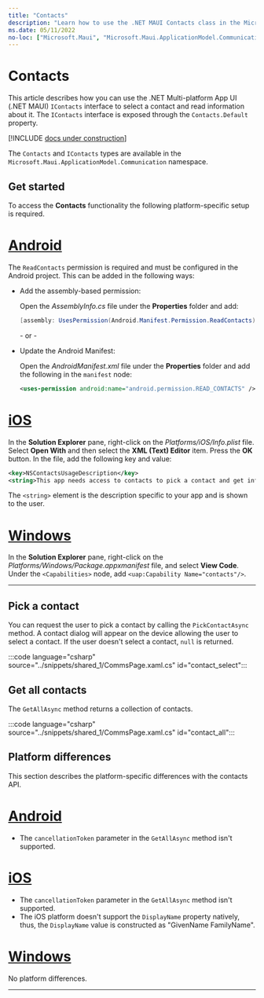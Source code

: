 ```yaml
---
title: "Contacts"
description: "Learn how to use the .NET MAUI Contacts class in the Microsoft.Maui.ApplicationModel.Communication namespace, which lets a pick a contact and retrieve information about it."
ms.date: 05/11/2022
no-loc: ["Microsoft.Maui", "Microsoft.Maui.ApplicationModel.Communication"]
---
```


# Contacts

This article describes how you can use the .NET Multi-platform App UI (.NET MAUI) `IContacts` interface to select a contact and read information about it.
The `IContacts` interface is exposed through the `Contacts.Default` property.

[!INCLUDE [docs under construction](~/includes/preview-note.md)]

The `Contacts` and `IContacts` types are available in the `Microsoft.Maui.ApplicationModel.Communication` namespace.

## Get started

To access the **Contacts** functionality the following platform-specific setup is required.

<!-- markdownlint-disable MD025 -->
# [Android](#tab/android)

The `ReadContacts` permission is required and must be configured in the Android project. This can be added in the following ways:

- Add the assembly-based permission:

  Open the _AssemblyInfo.cs_ file under the **Properties** folder and add:

  ```csharp
  [assembly: UsesPermission(Android.Manifest.Permission.ReadContacts)]
  ```

  \- or -

- Update the Android Manifest:

  Open the _AndroidManifest.xml_ file under the **Properties** folder and add the following in the `manifest` node:

  ```xml
  <uses-permission android:name="android.permission.READ_CONTACTS" />
  ```

<!-- TODO not yet supported>

  \- or -

- Use the Android project properties:

  Right-click on the Android project and open the project's properties. Under **Android Manifest** find the **Required permissions:** area and check the **Contacts** permission. This will automatically update the **AndroidManifest.xml** file.

-->

# [iOS](#tab/ios)

In the **Solution Explorer** pane, right-click on the _Platforms/iOS/Info.plist_ file. Select **Open With** and then select the **XML (Text) Editor** item. Press the **OK** button. In the file, add the following key and value:

```xml
<key>NSContactsUsageDescription</key>
<string>This app needs access to contacts to pick a contact and get info.</string>
```

The `<string>` element is the description specific to your app and is shown to the user.

# [Windows](#tab/windows)

In the **Solution Explorer** pane, right-click on the _Platforms/Windows/Package.appxmanifest_ file, and select **View Code**. Under the `<Capabilities>` node, add `<uap:Capability Name="contacts"/>`.

-----
<!-- markdownlint-enable MD025 -->

## Pick a contact

You can request the user to pick a contact by calling the `PickContactAsync` method. A contact dialog will appear on the device allowing the user to select a contact. If the user doesn't select a contact, `null` is returned.

:::code language="csharp" source="../snippets/shared_1/CommsPage.xaml.cs" id="contact_select":::

## Get all contacts

The `GetAllAsync` method returns a collection of contacts.

:::code language="csharp" source="../snippets/shared_1/CommsPage.xaml.cs" id="contact_all":::

## Platform differences

This section describes the platform-specific differences with the contacts API.

<!-- markdownlint-disable MD025 -->
<!-- markdownlint-disable MD024 -->
# [Android](#tab/android)

- The `cancellationToken` parameter in the `GetAllAsync` method isn't supported.

# [iOS](#tab/ios)

- The `cancellationToken` parameter in the `GetAllAsync` method isn't supported.
- The iOS platform doesn't support the `DisplayName` property natively, thus, the `DisplayName` value is constructed as "GivenName FamilyName".

# [Windows](#tab/windows)

No platform differences.

-----
<!-- markdownlint-enable MD024 -->
<!-- markdownlint-enable MD025 -->
